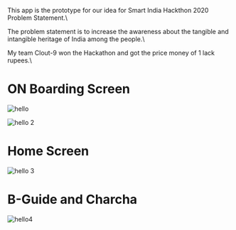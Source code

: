 


This app is the prototype for our idea for Smart India Hackthon 2020 Problem Statement.\

The problem statement is to increase the awareness about the tangible and intangible heritage of India among the people.\

My team Clout-9 won the Hackathon and got the price money of 1 lack rupees.\


# ON Boarding Screen

![hello](https://user-images.githubusercontent.com/47470634/89105740-7d65ae80-d441-11ea-8db6-3abaf288a72b.png)

![hello 2](https://user-images.githubusercontent.com/47470634/89105828-447a0980-d442-11ea-9c7c-e7512518c379.png)

# Home Screen

![hello 3](https://user-images.githubusercontent.com/47470634/89105966-64f69380-d443-11ea-86d1-4924d2c738f5.png)

# B-Guide and Charcha

![hello4](https://user-images.githubusercontent.com/47470634/89116323-7033d880-d4b0-11ea-8aa7-37433cd845a2.PNG)
